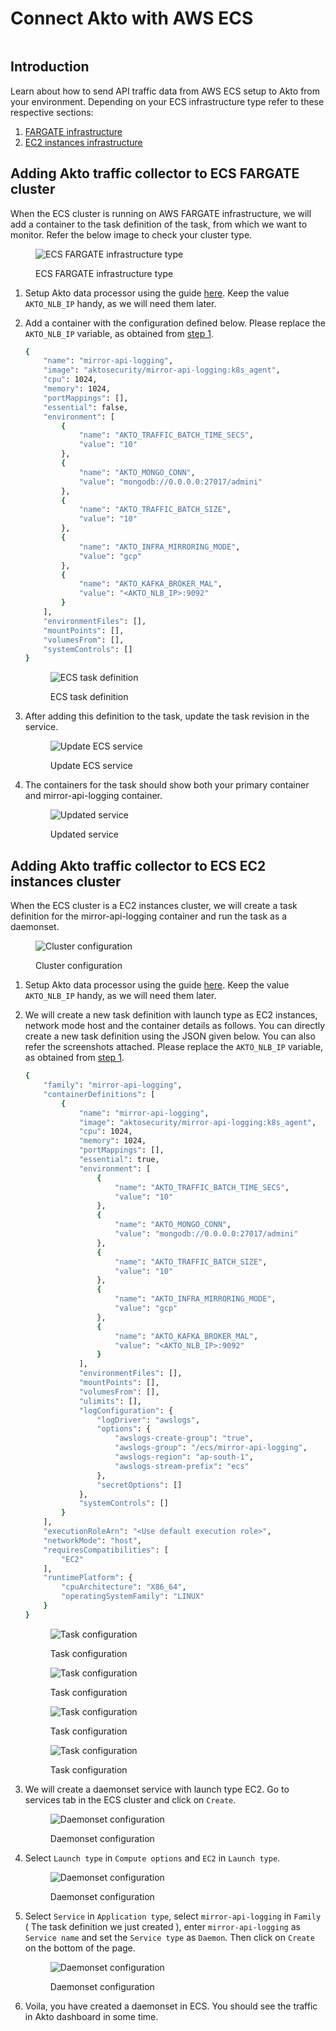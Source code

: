 # Connect Akto with AWS ECS

<figure><img src="../../.gitbook/assets/image (12).png" alt=""><figcaption></figcaption></figure>

## Introduction

Learn about how to send API traffic data from AWS ECS setup to Akto from your environment. Depending on your ECS infrastructure type refer to these respective sections:

1. [FARGATE infrastructure](aws-ecs.md#adding-akto-traffic-collector-to-ecs-fargate-cluster)
2. [EC2 instances infrastructure](aws-ecs.md#adding-akto-traffic-collector-to-ecs-ec2-instances-cluster)

## Adding Akto traffic collector to ECS FARGATE cluster

When the ECS cluster is running on AWS FARGATE infrastructure, we will add a container to the task definition of the task, from which we want to monitor. Refer the below image to check your cluster type.

<figure><img src="../../.gitbook/assets/ecs-2.png" alt="ECS FARGATE infrastructure type"><figcaption><p>ECS FARGATE infrastructure type</p></figcaption></figure>

1. Setup Akto data processor using the guide [here](../../getting-started/quick-start-with-akto-self-hosted/helm-deploy.md). Keep the value `AKTO_NLB_IP` handy, as we will need them later.
2.  Add a container with the configuration defined below. Please replace the `AKTO_NLB_IP` variable, as obtained from [step 1](aws-ecs.md#adding-akto-traffic-collector-to-ecs-fargate-cluster).

    ```bash
    {
        "name": "mirror-api-logging",
        "image": "aktosecurity/mirror-api-logging:k8s_agent",
        "cpu": 1024,
        "memory": 1024,
        "portMappings": [],
        "essential": false,
        "environment": [
            {
                "name": "AKTO_TRAFFIC_BATCH_TIME_SECS",
                "value": "10"
            },
            {
                "name": "AKTO_MONGO_CONN",
                "value": "mongodb://0.0.0.0:27017/admini"
            },
            {
                "name": "AKTO_TRAFFIC_BATCH_SIZE",
                "value": "10"
            },
            {
                "name": "AKTO_INFRA_MIRRORING_MODE",
                "value": "gcp"
            },
            {
                "name": "AKTO_KAFKA_BROKER_MAL",
                "value": "<AKTO_NLB_IP>:9092"
            }
        ],
        "environmentFiles": [],
        "mountPoints": [],
        "volumesFrom": [],
        "systemControls": []
    }
    ```

    <figure><img src="../../.gitbook/assets/ecs-1.png" alt="ECS task definition"><figcaption><p>ECS task definition</p></figcaption></figure>
3.  After adding this definition to the task, update the task revision in the service.

    <figure><img src="../../.gitbook/assets/ecs-3.png" alt="Update ECS service"><figcaption><p>Update ECS service</p></figcaption></figure>
4.  The containers for the task should show both your primary container and mirror-api-logging container.

    <figure><img src="../../.gitbook/assets/ecs-4.png" alt="Updated service"><figcaption><p>Updated service</p></figcaption></figure>

## Adding Akto traffic collector to ECS EC2 instances cluster

When the ECS cluster is a EC2 instances cluster, we will create a task definition for the mirror-api-logging container and run the task as a daemonset.

<figure><img src="../../.gitbook/assets/ecs-ec2-1.png" alt="Cluster configuration"><figcaption><p>Cluster configuration</p></figcaption></figure>

1. Setup Akto data processor using the guide [here](../../getting-started/quick-start-with-akto-self-hosted/helm-deploy.md). Keep the value `AKTO_NLB_IP` handy, as we will need them later.
2.  We will create a new task definition with launch type as EC2 instances, network mode host and the container details as follows. You can directly create a new task definition using the JSON given below. You can also refer the screenshots attached. Please replace the `AKTO_NLB_IP` variable, as obtained from [step 1](aws-ecs.md#adding-akto-traffic-collector-to-ecs-ec2-instances-cluster).

    ```bash
    {
        "family": "mirror-api-logging",
        "containerDefinitions": [
            {
                "name": "mirror-api-logging",
                "image": "aktosecurity/mirror-api-logging:k8s_agent",
                "cpu": 1024, 
                "memory": 1024,
                "portMappings": [],
                "essential": true,
                "environment": [
                    {
                        "name": "AKTO_TRAFFIC_BATCH_TIME_SECS",
                        "value": "10"
                    },
                    {
                        "name": "AKTO_MONGO_CONN",
                        "value": "mongodb://0.0.0.0:27017/admini"
                    },
                    {
                        "name": "AKTO_TRAFFIC_BATCH_SIZE",
                        "value": "10"
                    },
                    {
                        "name": "AKTO_INFRA_MIRRORING_MODE",
                        "value": "gcp"
                    },
                    {
                        "name": "AKTO_KAFKA_BROKER_MAL",
                        "value": "<AKTO_NLB_IP>:9092"
                    }
                ],
                "environmentFiles": [],
                "mountPoints": [],
                "volumesFrom": [],
                "ulimits": [],
                "logConfiguration": {
                    "logDriver": "awslogs",
                    "options": {
                        "awslogs-create-group": "true",
                        "awslogs-group": "/ecs/mirror-api-logging",
                        "awslogs-region": "ap-south-1",
                        "awslogs-stream-prefix": "ecs"
                    },
                    "secretOptions": []
                },
                "systemControls": []
            }
        ],
        "executionRoleArn": "<Use default execution role>",
        "networkMode": "host",
        "requiresCompatibilities": [
            "EC2"
        ],
        "runtimePlatform": {
            "cpuArchitecture": "X86_64",
            "operatingSystemFamily": "LINUX"
        }
    }
    ```

    <figure><img src="../../.gitbook/assets/ecs-ec2-2.png" alt="Task configuration"><figcaption><p>Task configuration</p></figcaption></figure>

    <figure><img src="../../.gitbook/assets/ecs-ec2-3.png" alt="Task configuration"><figcaption><p>Task configuration</p></figcaption></figure>

    <figure><img src="../../.gitbook/assets/ecs-ec2-4.png" alt="Task configuration"><figcaption><p>Task configuration</p></figcaption></figure>

    <figure><img src="../../.gitbook/assets/ecs-ec2-5.png" alt="Task configuration"><figcaption><p>Task configuration</p></figcaption></figure>
3.  We will create a daemonset service with launch type EC2. Go to services tab in the ECS cluster and click on `Create`.

    <figure><img src="../../.gitbook/assets/ecs-ec2-6.png" alt="Daemonset configuration"><figcaption><p>Daemonset configuration</p></figcaption></figure>
4.  Select `Launch type` in `Compute options` and `EC2` in `Launch type`.

    <figure><img src="../../.gitbook/assets/ecs-ec2-7.png" alt="Daemonset configuration"><figcaption><p>Daemonset configuration</p></figcaption></figure>
5.  Select `Service` in `Application type`, select `mirror-api-logging` in `Family` ( The task definition we just created ), enter `mirror-api-logging` as `Service name` and set the `Service type` as `Daemon`. Then click on `Create` on the bottom of the page.

    <figure><img src="../../.gitbook/assets/ecs-ec2-8.png" alt="Daemonset configuration"><figcaption><p>Daemonset configuration</p></figcaption></figure>
6. Voila, you have created a daemonset in ECS. You should see the traffic in Akto dashboard in some time.
